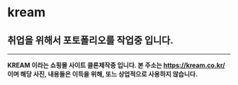 # kream

## 취업을 위해서 포토폴리오를 작업중 입니다.

 ---
**KREAM 이라는 쇼핑몰 사이트 클론제작중 입니다. 본 주소는 https://kream.co.kr/ 이며 해당 사진, 내용들은 
이득을 위해, 또느 상업적으로 사용하지 않습니다.**
